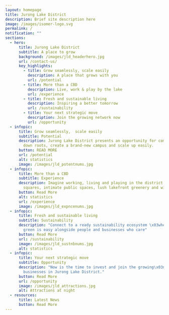 ```yaml
---
layout: homepage
title: Jurong Lake District
description: Brief site description here
image: /images/isomer-logo.svg
permalink: /
notification: ""
sections:
  - hero:
      title: Jurong Lake District
      subtitle: A place to grow
      background: /images/jld_headerhero.jpg
      url: /contact-us/
      key_highlights:
        - title: Grow seamlessly, scale easily
          description: A place that grows with you
          url: /potential
        - title: More than a CBD
          description: Live, work & play by the lake
          url: /experience
        - title: Fresh and sustainable living
          description: Inspiring a better tomorrow
          url: /sustainability
        - title: Your next strategic move
          description: Join the growing network now
          url: /opportunity
  - infopic:
      title: Grow seamlessly,  scale easily
      subtitle: Potential
      description: Jurong Lake District presents an opportunity for companies to put
        down roots, create a brand-new campus and scale up easily.
      button: READ MORE
      url: /potential
      alt: statistics
      image: /images/jld_potentnums.jpg
  - infopic:
      title: More than a CBD
      subtitle: Experience
      description: Imagine working, living and playing in the district with familiar
        squares, intimate public spaces, lush lakefront greenery and wildlife.
      button: Read More
      alt: statistics
      url: /experience
      image: /images/jld_expncenums.jpg
  - infopic:
      title: Fresh and sustainable living
      subtitle: Sustainability
      description: "Connect to a ready sustainability ecosystem \x03where choosing
        green is easy alongside people and businesses who care"
      button: Read More
      url: /sustainability
      image: /images/jld_sustnbnums.jpg
      alt: statistics
  - infopic:
      title: Your next strategic move
      subtitle: Opportunity
      description: "Now is the time to invest and join the growing\x03network of
        businesses in Jurong Lake District."
      button: Read More
      url: /opportunity
      image: /images/jld_attractions.jpg
      alt: Attractions at night
  - resources:
      title: Latest News
      button: Read More
---
```


